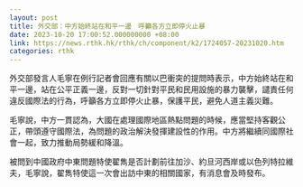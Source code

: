 ```yaml
---
layout: post
title: 外交部：中方始終站在和平一邊　呼籲各方立即停火止暴
date: 2023-10-20 17:00:52.000000000 +08:00
link: https://news.rthk.hk/rthk/ch/component/k2/1724057-20231020.htm
categories: rthk
---
```


外交部發言人毛寧在例行記者會回應有關以巴衝突的提問時表示，中方始終站在和平一邊，站在公平正義一邊，反對一切針對平民和民用設施的暴力襲擊，譴責任何違反國際法的行為，呼籲各方立即停火止暴，保護平民，避免人道主義災難。

毛寧說，中方一貫認為，大國在處理國際地區熱點問題的時候，應當堅持客觀公正，帶頭遵守國際法，為問題的政治解決發揮建設性的作用。中方將繼續同國際社會一起，致力推動局勢緩和降溫。

被問到中國政府中東問題特使翟雋是否計劃前往加沙、約旦河西岸或以色列特拉維夫，毛寧說，翟雋特使這一次會出訪中東的相關國家，有消息會及時發布。
